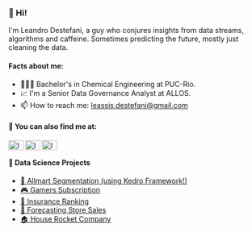 ### 👋 Hi!

I'm Leandro Destefani, a guy who conjures insights from data streams, algorithms and caffeine. Sometimes predicting the future, mostly just cleaning the data. 

#### Facts about me:

- 🧑🏽‍🔬 Bachelor's in Chemical Engineering at PUC-Rio.
- 📈 I'm a Senior Data Governance Analyst at ALLOS.
- 📫 How to reach me: leassis.destefani@gmail.com

#### 🔗 You can also find me at:

<a href="https://www.linkedin.com/in/leandrodestefani/" target="_blank"><img align="left" src="https://raw.githubusercontent.com/rahuldkjain/github-profile-readme-generator/master/src/images/icons/Social/linked-in-alt.svg" alt="leandroassis" height="20" width="30" /></a>
<a href="https://www.kaggle.com/leandrodestefani" target="_blank"><img align="left" src="https://cdn4.iconfinder.com/data/icons/logos-and-brands/512/189_Kaggle_logo_logos-512.png" alt="leandroassis" height="20" width="30" /></a>
<a href="https://medium.com/@leandrodestefani" target="_blank"><img align="left" src="https://raw.githubusercontent.com/rahuldkjain/github-profile-readme-generator/master/src/images/icons/Social/medium.svg" alt="leandroassis" height="20" width="30" /></a>
<br>

#### 🎨 Data Science Projects

* [🚀 Allmart Segmentation (using Kedro Framework!)](https://github.com/leassis91/allmart)
* [🎮 Gamers Subscription](https://github.com/leassis91/previsao_assinatura/)
* [🚗 Insurance Ranking](https://github.com/leassis91/health_insurance/)
* [🏪 Forecasting Store Sales](https://github.com/leassis91/rossmann_store/)
* [🏠 House Rocket Company](https://github.com/leassis91/Portfolio_Projects/tree/main/Insights_Projects/HouseRocketEDA)
